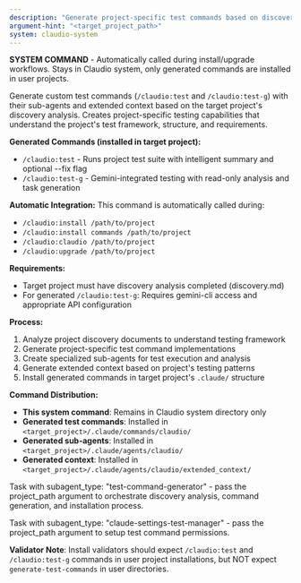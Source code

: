 ```yaml
---
description: "Generate project-specific test commands based on discovery analysis"
argument-hint: "<target_project_path>"
system: claudio-system
---
```


**SYSTEM COMMAND** - Automatically called during install/upgrade workflows. Stays in Claudio system, only generated commands are installed in user projects.

Generate custom test commands (`/claudio:test` and `/claudio:test-g`) with their sub-agents and extended context based on the target project's discovery analysis. Creates project-specific testing capabilities that understand the project's test framework, structure, and requirements.

**Generated Commands (installed in target project):**
- `/claudio:test` - Runs project test suite with intelligent summary and optional --fix flag
- `/claudio:test-g` - Gemini-integrated testing with read-only analysis and task generation

**Automatic Integration:**
This command is automatically called during:
- `/claudio:install /path/to/project`
- `/claudio:install commands /path/to/project` 
- `/claudio:claudio /path/to/project`
- `/claudio:upgrade /path/to/project`

**Requirements:**
- Target project must have discovery analysis completed (discovery.md)
- For generated `/claudio:test-g`: Requires gemini-cli access and appropriate API configuration

**Process:**
1. Analyze project discovery documents to understand testing framework
2. Generate project-specific test command implementations  
3. Create specialized sub-agents for test execution and analysis
4. Generate extended context based on project's testing patterns
5. Install generated commands in target project's `.claude/` structure

**Command Distribution:**
- **This system command**: Remains in Claudio system directory only
- **Generated test commands**: Installed in `<target_project>/.claude/commands/claudio/`
- **Generated sub-agents**: Installed in `<target_project>/.claude/agents/claudio/`
- **Generated context**: Installed in `<target_project>/.claude/agents/claudio/extended_context/`

Task with subagent_type: "test-command-generator" - pass the project_path argument to orchestrate discovery analysis, command generation, and installation process.

Task with subagent_type: "claude-settings-test-manager" - pass the project_path argument to setup test command permissions.

**Validator Note**: Install validators should expect `/claudio:test` and `/claudio:test-g` commands in user project installations, but NOT expect `generate-test-commands` in user directories.